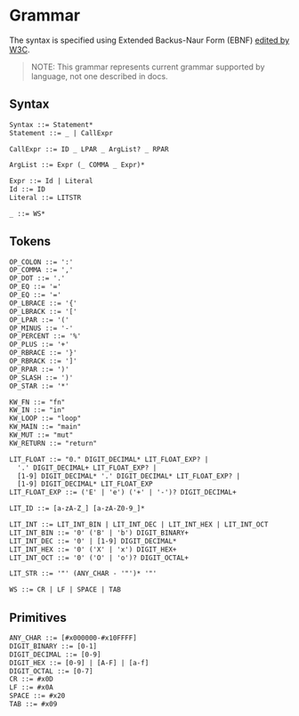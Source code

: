 # Grammar
The syntax is specified using Extended Backus-Naur Form (EBNF)
[edited by W3C](https://www.w3.org/TR/xml/#sec-notation).
> NOTE: This grammar represents current grammar supported by language, not one
> described in docs.

## Syntax
```txt
Syntax ::= Statement*
Statement ::= _ | CallExpr

CallExpr ::= ID _ LPAR _ ArgList? _ RPAR

ArgList ::= Expr (_ COMMA _ Expr)*

Expr ::= Id | Literal
Id ::= ID
Literal ::= LITSTR

_ ::= WS*
```

## Tokens
```txt
OP_COLON ::= ':'
OP_COMMA ::= ','
OP_DOT ::= '.'
OP_EQ ::= '='
OP_EQ ::= '='
OP_LBRACE ::= '{'
OP_LBRACK ::= '['
OP_LPAR ::= '('
OP_MINUS ::= '-'
OP_PERCENT ::= '%'
OP_PLUS ::= '+'
OP_RBRACE ::= '}'
OP_RBRACK ::= ']'
OP_RPAR ::= ')'
OP_SLASH ::= ')'
OP_STAR ::= '*'

KW_FN ::= "fn"
KW_IN ::= "in"
KW_LOOP ::= "loop"
KW_MAIN ::= "main"
KW_MUT ::= "mut"
KW_RETURN ::= "return"

LIT_FLOAT ::= "0." DIGIT_DECIMAL* LIT_FLOAT_EXP? |
  '.' DIGIT_DECIMAL+ LIT_FLOAT_EXP? |
  [1-9] DIGIT_DECIMAL* '.' DIGIT_DECIMAL* LIT_FLOAT_EXP? |
  [1-9] DIGIT_DECIMAL* LIT_FLOAT_EXP
LIT_FLOAT_EXP ::= ('E' | 'e') ('+' | '-')? DIGIT_DECIMAL+

LIT_ID ::= [a-zA-Z_] [a-zA-Z0-9_]*

LIT_INT ::= LIT_INT_BIN | LIT_INT_DEC | LIT_INT_HEX | LIT_INT_OCT
LIT_INT_BIN ::= '0' ('B' | 'b') DIGIT_BINARY+
LIT_INT_DEC ::= '0' | [1-9] DIGIT_DECIMAL*
LIT_INT_HEX ::= '0' ('X' | 'x') DIGIT_HEX+
LIT_INT_OCT ::= '0' ('O' | 'o')? DIGIT_OCTAL+

LIT_STR ::= '"' (ANY_CHAR - '"')* '"'

WS ::= CR | LF | SPACE | TAB
```

## Primitives
```txt
ANY_CHAR ::= [#x000000-#x10FFFF]
DIGIT_BINARY ::= [0-1]
DIGIT_DECIMAL ::= [0-9]
DIGIT_HEX ::= [0-9] | [A-F] | [a-f]
DIGIT_OCTAL ::= [0-7]
CR ::= #x0D
LF ::= #x0A
SPACE ::= #x20
TAB ::= #x09
```
